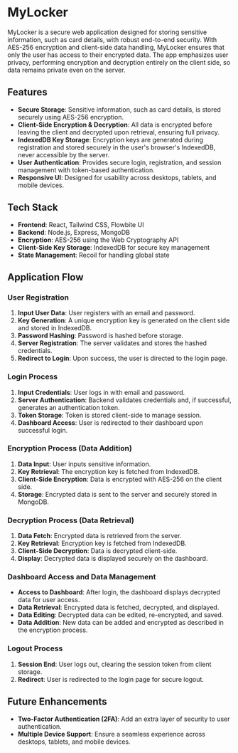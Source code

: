 # MyLocker

MyLocker is a secure web application designed for storing sensitive information, such as card details, with robust end-to-end security. With AES-256 encryption and client-side data handling, MyLocker ensures that only the user has access to their encrypted data. The app emphasizes user privacy, performing encryption and decryption entirely on the client side, so data remains private even on the server.

## Features
- **Secure Storage**: Sensitive information, such as card details, is stored securely using AES-256 encryption.
- **Client-Side Encryption & Decryption**: All data is encrypted before leaving the client and decrypted upon retrieval, ensuring full privacy.
- **IndexedDB Key Storage**: Encryption keys are generated during registration and stored securely in the user's browser's IndexedDB, never accessible by the server.
- **User Authentication**: Provides secure login, registration, and session management with token-based authentication.
- **Responsive UI**: Designed for usability across desktops, tablets, and mobile devices.

## Tech Stack
- **Frontend**: React, Tailwind CSS, Flowbite UI
- **Backend**: Node.js, Express, MongoDB
- **Encryption**: AES-256 using the Web Cryptography API
- **Client-Side Key Storage**: IndexedDB for secure key management
- **State Management**: Recoil for handling global state

## Application Flow

### User Registration
1. **Input User Data**: User registers with an email and password.
2. **Key Generation**: A unique encryption key is generated on the client side and stored in IndexedDB.
3. **Password Hashing**: Password is hashed before storage.
4. **Server Registration**: The server validates and stores the hashed credentials.
5. **Redirect to Login**: Upon success, the user is directed to the login page.

### Login Process
1. **Input Credentials**: User logs in with email and password.
2. **Server Authentication**: Backend validates credentials and, if successful, generates an authentication token.
3. **Token Storage**: Token is stored client-side to manage session.
4. **Dashboard Access**: User is redirected to their dashboard upon successful login.

### Encryption Process (Data Addition)
1. **Data Input**: User inputs sensitive information.
2. **Key Retrieval**: The encryption key is fetched from IndexedDB.
3. **Client-Side Encryption**: Data is encrypted with AES-256 on the client side.
4. **Storage**: Encrypted data is sent to the server and securely stored in MongoDB.

### Decryption Process (Data Retrieval)
1. **Data Fetch**: Encrypted data is retrieved from the server.
2. **Key Retrieval**: Encryption key is fetched from IndexedDB.
3. **Client-Side Decryption**: Data is decrypted client-side.
4. **Display**: Decrypted data is displayed securely on the dashboard.

### Dashboard Access and Data Management
- **Access to Dashboard**: After login, the dashboard displays decrypted data for user access.
- **Data Retrieval**: Encrypted data is fetched, decrypted, and displayed.
- **Data Editing**: Decrypted data can be edited, re-encrypted, and saved.
- **Data Addition**: New data can be added and encrypted as described in the encryption process.

### Logout Process
1. **Session End**: User logs out, clearing the session token from client storage.
2. **Redirect**: User is redirected to the login page for secure logout.

## Future Enhancements
- **Two-Factor Authentication (2FA)**: Add an extra layer of security to user authentication.
- **Multiple Device Support**: Ensure a seamless experience across desktops, tablets, and mobile devices.
